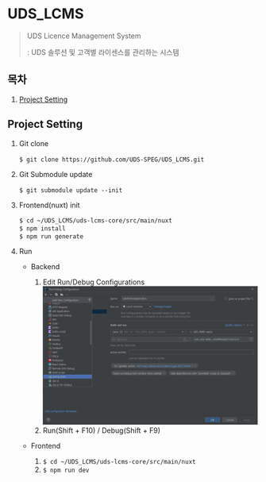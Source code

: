 # UDS_LCMS

> UDS Licence Management System
> 
> : UDS 솔루션 및 고객별 라이센스를 관리하는 시스템


## 목차
1. [Project Setting](#project-setting)


## Project Setting
1. Git clone

   `$ git clone https://github.com/UDS-SPEG/UDS_LCMS.git`


2. Git Submodule update
 
   `$ git submodule update --init`


3. Frontend(nuxt) init

   ```
   $ cd ~/UDS_LCMS/uds-lcms-core/src/main/nuxt
   $ npm install
   $ npm run generate
   ```

4. Run
   - Backend
     1. Edit Run/Debug Configurations
     ![](docs/img/backend_setting_01.png)
     2. Run(Shift + F10) / Debug(Shift + F9)
     
   - Frontend
     1. `$ cd ~/UDS_LCMS/uds-lcms-core/src/main/nuxt`
     2. `$ npm run dev`
